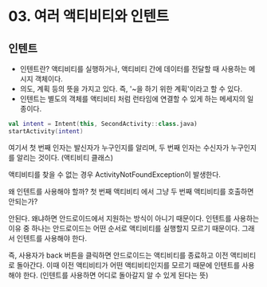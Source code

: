 # 03. 여러 액티비티와 인텐트

## 인텐트

- 인텐트란? 액티비티를 실행하거나, 액티비티 간에 데이터를 전달할 때 사용하는 메시지 객체이다.
- 의도, 계획 등의 뜻을 가지고 있다. 즉, '~을 하기 위한 계획'이라고 할 수 있다.
- 인텐트는 별도의 객체를 액티비티 처럼 런타임에 연결할 수 있게 하는 메세지의 일종이다.

```kotlin
val intent = Intent(this, SecondActivity::class.java)
startActivity(intent)
```

여기서 첫 번째 인자는 발신자가 누구인지를 알리며, 두 번째 인자는 수신자가 누구인지를 알리는 것이다. (액티비티 클래스)

액티비티를 찾을 수 없는 경우 ActivityNotFoundException이 발생한다.

왜 인텐트를 사용해야 할까? 첫 번째 액티비티 에서 그냥 두 번째 액티비티를 호출하면 안되는가?

안된다. 왜냐하면 안드로이드에서 지원하는 방식이 아니기 때문이다. 인텐트를 사용하는 이유 중 하나는 안드로이드는 어떤 순서로 액티비티를 실행할지 모르기 때문이다. 그래서 인텐트를 사용해야 한다.

즉, 사용자가 back 버튼을 클릭하면 안드로이드는 액티비티를 종료하고 이전 액티비티로 돌아간다. 이때 이전 액티비티가 어떤 액티비티인지를 모르기 때문에 인텐트를 사용해야 한다.
(인텐트를 사용하면 어디로 돌아갈지 알 수 있게 된다는 뜻)





